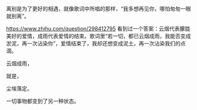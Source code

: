离别是为了更好的相遇，就像歌词中所唱的那样，“我多想再见你，哪怕匆匆一眼就别离”。

https://www.zhihu.com/question/298412795 看到过一个答案：云烟代表朦胧美好的爱情，成雨代表爱情的结束。歌词里“若一切，都已云烟成雨，我能否变成淤泥，再一次沾染你”，爱情结束了，我却还想变成泥土，再一次沾染我们的点滴。

云烟成雨，

就是，

尘埃落定。

一切事物都变到了另一种状态。

